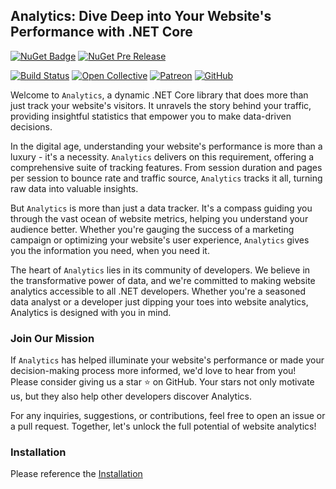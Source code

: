 ## Analytics: Dive Deep into Your Website's Performance with .NET Core

[![NuGet Badge](https://buildstats.info/nuget/wangkanai.analytics)](https://www.nuget.org/packages/wangkanai.analytics)
[![NuGet Pre Release](https://buildstats.info/nuget/wangkanai.analytics?includePreReleases=true)](https://www.nuget.org/packages/wangkanai.analytics)

[![Build Status](https://dev.azure.com/wangkanai/GitHub/_apis/build/status/wangkanai?branchName=main)](https://dev.azure.com/wangkanai/GitHub/_build/latest?definitionId=20&branchName=main)
[![Open Collective](https://img.shields.io/badge/open%20collective-support%20me-3385FF.svg)](https://opencollective.com/wangkanai)
[![Patreon](https://img.shields.io/badge/patreon-support%20me-d9643a.svg)](https://www.patreon.com/wangkanai)
[![GitHub](https://img.shields.io/github/license/wangkanai/wangkanai)](https://github.com/wangkanai/wangkanai/blob/main/LICENSE)

Welcome to `Analytics`, a dynamic .NET Core library that does more than just track your website's visitors. 
It unravels the story behind your traffic, providing insightful statistics that empower you to make data-driven decisions.

In the digital age, understanding your website's performance is more than a luxury - it's a necessity. 
`Analytics` delivers on this requirement, offering a comprehensive suite of tracking features. 
From session duration and pages per session to bounce rate and traffic source, `Analytics` tracks it all, turning raw data into valuable insights.

But `Analytics` is more than just a data tracker. 
It's a compass guiding you through the vast ocean of website metrics, helping you understand your audience better. 
Whether you're gauging the success of a marketing campaign or optimizing your website's user experience, 
`Analytics` gives you the information you need, when you need it.

The heart of `Analytics` lies in its community of developers. 
We believe in the transformative power of data, and we're committed to making website analytics accessible to all .NET developers. 
Whether you're a seasoned data analyst or a developer just dipping your toes into website analytics, Analytics is designed with you in mind.

### Join Our Mission

If `Analytics` has helped illuminate your website's performance or made your decision-making process more informed, we'd love to hear from you! 
Please consider giving us a star ⭐ on GitHub. Your stars not only motivate us, but they also help other developers discover Analytics.

For any inquiries, suggestions, or contributions, feel free to open an issue or a pull request. Together, let's unlock the full potential of website analytics!

### Installation

Please reference the [Installation](https://github.com/wangkanai/wangkanai/blob/main/Analytics/INSTALL.md)